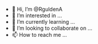 - 👋 Hi, I’m @RguldenA
- 👀 I’m interested in ...
- 🌱 I’m currently learning ...
- 💞️ I’m looking to collaborate on ...
- 📫 How to reach me ...

<!---
RguldenA/RguldenA is a ✨ special ✨ repository because its `README.md` (this file) appears on your GitHub profile.
You can click the Preview link to take a look at your changes.
--->
